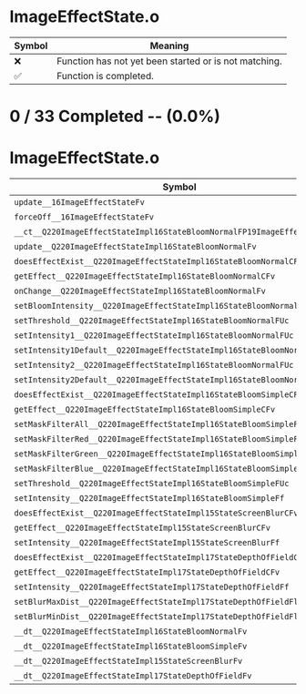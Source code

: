 # ImageEffectState.o
| Symbol | Meaning 
| ------------- | ------------- 
| :x: | Function has not yet been started or is not matching. 
| :white_check_mark: | Function is completed. 


# 0 / 33 Completed -- (0.0%)
# ImageEffectState.o
| Symbol | Decompiled? |
| ------------- | ------------- |
| `update__16ImageEffectStateFv` | :x: |
| `forceOff__16ImageEffectStateFv` | :x: |
| `__ct__Q220ImageEffectStateImpl16StateBloomNormalFP19ImageEffectDirector` | :x: |
| `update__Q220ImageEffectStateImpl16StateBloomNormalFv` | :x: |
| `doesEffectExist__Q220ImageEffectStateImpl16StateBloomNormalCFv` | :x: |
| `getEffect__Q220ImageEffectStateImpl16StateBloomNormalCFv` | :x: |
| `onChange__Q220ImageEffectStateImpl16StateBloomNormalFv` | :x: |
| `setBloomIntensity__Q220ImageEffectStateImpl16StateBloomNormalFUc` | :x: |
| `setThreshold__Q220ImageEffectStateImpl16StateBloomNormalFUc` | :x: |
| `setIntensity1__Q220ImageEffectStateImpl16StateBloomNormalFUc` | :x: |
| `setIntensity1Default__Q220ImageEffectStateImpl16StateBloomNormalFv` | :x: |
| `setIntensity2__Q220ImageEffectStateImpl16StateBloomNormalFUc` | :x: |
| `setIntensity2Default__Q220ImageEffectStateImpl16StateBloomNormalFv` | :x: |
| `doesEffectExist__Q220ImageEffectStateImpl16StateBloomSimpleCFv` | :x: |
| `getEffect__Q220ImageEffectStateImpl16StateBloomSimpleCFv` | :x: |
| `setMaskFilterAll__Q220ImageEffectStateImpl16StateBloomSimpleFv` | :x: |
| `setMaskFilterRed__Q220ImageEffectStateImpl16StateBloomSimpleFv` | :x: |
| `setMaskFilterGreen__Q220ImageEffectStateImpl16StateBloomSimpleFv` | :x: |
| `setMaskFilterBlue__Q220ImageEffectStateImpl16StateBloomSimpleFv` | :x: |
| `setThreshold__Q220ImageEffectStateImpl16StateBloomSimpleFUc` | :x: |
| `setIntensity__Q220ImageEffectStateImpl16StateBloomSimpleFf` | :x: |
| `doesEffectExist__Q220ImageEffectStateImpl15StateScreenBlurCFv` | :x: |
| `getEffect__Q220ImageEffectStateImpl15StateScreenBlurCFv` | :x: |
| `setIntensity__Q220ImageEffectStateImpl15StateScreenBlurFf` | :x: |
| `doesEffectExist__Q220ImageEffectStateImpl17StateDepthOfFieldCFv` | :x: |
| `getEffect__Q220ImageEffectStateImpl17StateDepthOfFieldCFv` | :x: |
| `setIntensity__Q220ImageEffectStateImpl17StateDepthOfFieldFf` | :x: |
| `setBlurMaxDist__Q220ImageEffectStateImpl17StateDepthOfFieldFl` | :x: |
| `setBlurMinDist__Q220ImageEffectStateImpl17StateDepthOfFieldFl` | :x: |
| `__dt__Q220ImageEffectStateImpl16StateBloomNormalFv` | :x: |
| `__dt__Q220ImageEffectStateImpl16StateBloomSimpleFv` | :x: |
| `__dt__Q220ImageEffectStateImpl15StateScreenBlurFv` | :x: |
| `__dt__Q220ImageEffectStateImpl17StateDepthOfFieldFv` | :x: |
